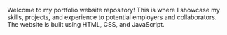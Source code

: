 Welcome to my portfolio website repository! This is where I showcase my skills, projects, and experience to potential employers and collaborators.
The website is built using HTML, CSS, and JavaScript.

